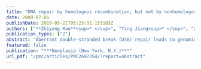 ```yaml
---
title: "DNA repair by homologous recombination, but not by nonhomologous end joining, is elevated in breast cancer cells."
date: 2009-07-01
publishDate: 2019-05-21T05:23:31.153103Z
authors: ["**Zhiyong Mao**<sup>* </sup>", "Ying Jiang<sup>* </sup>", "Xiang Liu", "Andrei Seluanov", "Vera Gorbunova"]
publication_types: ["2"]
abstract: "Aberrant double-stranded break (DSB) repair leads to genomic instability, which is a hallmark of malignant cells. Double-stranded breaks are repaired by two pathways: homologous recombination (HR) and nonhomologous DNA end joining (NHEJ). It is not known whether these repair pathways are affected in sporadic breast tumors. Here, we examined the efficiency of HR and NHEJ repair in a panel of sporadic breast cancer cell lines and tested whether the efficiency of HR or NHEJ correlates with radioresistance. Homologous recombination and NHEJ in breast cancer cells were analyzed using in vivo fluorescent assays. Unexpectedly, our analysis revealed that the efficiency of HR is significantly elevated in breast cancer cells compared with normal mammary epithelial cells. In contrast, the efficiency of NHEJ in breast cancer cells is not different from normal cells. Overall, breast cancer cells were more sensitive to radiation than normal cells, but the levels of resistance did not correlate with either HR or NHEJ efficiency. Thus, we demonstrate that sporadic breast cancers are not associated with a deficiency in DSB repair, but rather with upregulation of the HR pathway. Our finding of elevated HR in sporadic breast cancer cell lines suggests that therapies directed against the components of HR will be highly tumor-specific."
featured: false
publication: "***Neoplasia (New York, N.Y.)***"
url_pdf: "/pmc/articles/PMC2697354/?report=abstract"
---
```


